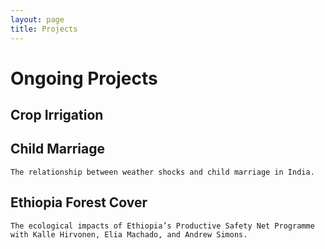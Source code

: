```yaml
---
layout: page
title: Projects
---
```


# Ongoing Projects 

  ## Crop Irrigation
  
  ## Child Marriage
    The relationship between weather shocks and child marriage in India. 
    
  ## Ethiopia Forest Cover
    The ecological impacts of Ethiopia’s Productive Safety Net Programme with Kalle Hirvonen, Elia Machado, and Andrew Simons.
